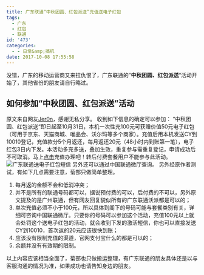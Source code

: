 ```yaml
---
title: 广东联通“中秋团圆、红包派送”充值送电子红包
tags:
  - 广东
  - 红包
  - 联通
id: '473'
categories:
  - - 日常&amp;搞机
date: 2017-10-08 17:55:58
---
```


没错，广东的移动运营商又来拉仇恨了，广东联通的”**中秋团圆、红包派送**“活动开始了，其他省份的朋友请自行略过。

## 如何参加“中秋团圆、红包派送”活动

原文来自网友[Jer0n](https://www.v2ex.com/member/Jzer0n)，感谢无私分享。 收到如下信息的确定可以参加： ”中秋团圆、红包派送“即日起至10月31日，本机一次性充100元可获赠价值50元电子红包（可用于京东、天猫商城、唯品会、沃尔玛等多个商家）。充值后用本机发送CY到10010登记，充值款分5个月返还，每月返还20元（48小时内到账第一笔），电子红包3日内下发。本活动多充多送，叠加生效，重复参与需重复登记，申请成功后不可取消。马上[点击](http://u.10010.cn/tAaSv)充值办理吧！转后付费套餐用户不能参与此活动。 ![广东联通送电子红包短信](https://s1.ax2x.com/2017/10/08/9bV9a.png) 另外还可以通过中国联通微厅查询。 另外经原作者测试，有如下几点需要注意，菊部只做简单整理。

1.  每月返的金额不会和低消冲突；
2.  并不是所有的联通号码都可以，据说预付费的可以，后付费的不可以，另外原文提及的是广州联通，但有网友回复貌似所有的广东联通沃派都是可以的；
3.  单次充值必须不小于100元，所以具体到阁下的号码可能与套餐类别有关，详细可咨询中国联通微厅。只要你的号码可以参加这个活动，充值100元以上就会处罚这个送电子红包的活动，就会收到下发的激活短信，你也可以直接发送CY到10010，首次返的20元应该很快到账；
4.  应该没有限制充值的渠道，官网支付宝什么的都是可以的；
5.  余额并没有有效期的限制。

以上内容应该相当全面了，菊部也只做搬运整理，有广东联通的朋友具体还是以与客服沟通的情况为准，如果成功也请告知身边的朋友。
